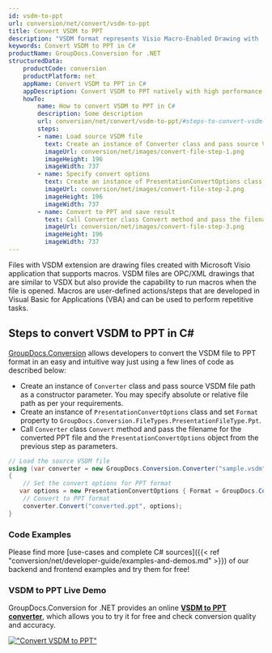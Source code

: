 ```yaml
---
id: vsdm-to-ppt
url: conversion/net/convert/vsdm-to-ppt
title: Convert VSDM to PPT
description: "VSDM format represents Visio Macro-Enabled Drawing with .vsdm extension. Learn how to convert VSDM to PPT file programmatically in C# language using GroupDocs.Conversion for .NET library."
keywords: Convert VSDM to PPT in C#
productName: GroupDocs.Conversion for .NET
structuredData:
    productCode: conversion
    productPlatform: net
    appName: Convert VSDM to PPT in C#
    appDescription: Convert VSDM to PPT natively with high performance using C# language and server side GroupDocs.Conversion for .NET APIs, without the use of any software like Microsoft or Open Office.
    howTo:
        name: How to convert VSDM to PPT in C# 
        description: Some description
        url: conversion/net/convert/vsdm-to-ppt/#steps-to-convert-vsdm-to-ppt-in-c
        steps:
        - name: Load source VSDM file 
          text: Create an instance of Converter class and pass source VSDM file path as a constructor parameter. You may specify absolute or relative file path as per your requirements. 
          imageUrl: conversion/net/images/convert-file-step-1.png
          imageHeight: 196
          imageWidth: 737
        - name: Specify convert options 
          text: Create an instance of PresentationConvertOptions class.
          imageUrl: conversion/net/images/convert-file-step-2.png
          imageHeight: 196
          imageWidth: 737
        - name: Convert to PPT and save result 
          text: Call Converter class Convert method and pass the filename for the converted HTML file and the PresentationConvertOptions object from the previous step as parameters.
          imageUrl: conversion/net/images/convert-file-step-3.png
          imageHeight: 196
          imageWidth: 737
---
```


Files with VSDM extension are drawing files created with Microsoft Visio application that supports macros. VSDM files are OPC/XML drawings that are similar to VSDX but also provide the capability to run macros when the file is opened. Macros are user-defined actions/steps that are developed in Visual Basic for Applications (VBA) and can be used to perform repetitive tasks.

## Steps to convert VSDM to PPT in C#

[GroupDocs.Conversion](https://products.groupdocs.com/conversion/net) allows developers to convert the VSDM file to PPT format in an easy and intuitive way just using a few lines of code as described below:

* Create an instance of `Converter` class and pass source VSDM file path as a constructor parameter. You may specify absolute or relative file path as per your requirements. 
* Create an instance of `PresentationConvertOptions` class and set `Format` property to `GroupDocs.Conversion.FileTypes.PresentationFileType.Ppt`.
* Call `Converter` class `Convert` method and pass the filename for the converted PPT file and the `PresentationConvertOptions` object from the previous step as parameters.

```csharp
// Load the source VSDM file
using (var converter = new GroupDocs.Conversion.Converter("sample.vsdm"))
{
    // Set the convert options for PPT format
   var options = new PresentationConvertOptions { Format = GroupDocs.Conversion.FileTypes.PresentationFileType.Ppt };
    // Convert to PPT format
    converter.Convert("converted.ppt", options);
}
```

### Code Examples

Please find more [use-cases and complete C# sources]({{< ref "conversion/net/developer-guide/examples-and-demos.md" >}}) of our backend and frontend examples and try them for free!

### VSDM to PPT Live Demo

GroupDocs.Conversion for .NET provides an online [**VSDM to PPT converter**](https://products.groupdocs.app/conversion/vsdm-to-ppt), which allows you to try it for free and check conversion quality and accuracy.

[!["Convert VSDM to PPT"](conversion/net/images/convert-to-ppt/convert-vsdm-to-ppt.png)](https://products.groupdocs.app/conversion/vsdm-to-ppt)